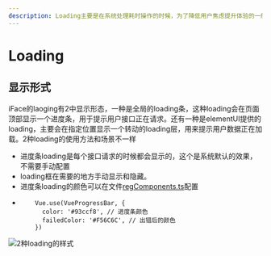 ```yaml
---
description: Loading主要是在系统处理耗时操作的时候，为了降低用户焦虑提升体验的一般方式，iFace的loading主要用在异步接口请求的时候。
---
```


# Loading

## 显示形式

iFace的laoging有2中显示形态，一种是全局的loading条，这种loading会在页面顶部显示一个进度条，用于提示用户接口正在请求。还有一种是elementUI提供的loading，主要会在指定位置显示一个转动的loading层，用来提示用户数据正在加载。2种loading的使用方法和场景不一样

* 进度条loading是每个接口请求的时候都会显示的，这个是系统默认的效果，不需要手动配置
* loading框在需要的地方手动显示和隐藏。
* 进度条loading的颜色可以在文件[regComponents.ts](https://github.com/ccqiuqiu/iface/blob/7489643b579a46af24aa17b69649551e1f9e6734/src/global/regComponents.ts)配置
* ```text
      Vue.use(VueProgressBar, {
        color: '#93ccf8', // 进度条颜色
        failedColor: '#F56C6C', // 出错后的颜色
      })
  ```

![2&#x79CD;loading&#x7684;&#x6837;&#x5F0F;](../.gitbook/assets/391cdc71-dbb0-49b9-925f-bbc5f0e6078a.png)




